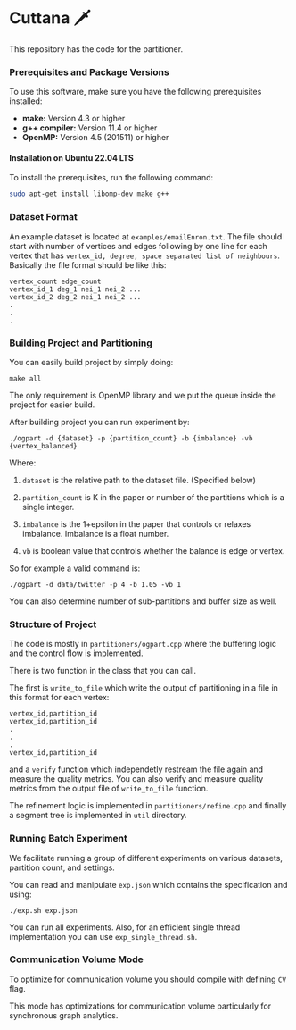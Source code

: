 # Cuttana 🗡

This repository has the code for the partitioner. 

### Prerequisites and Package Versions

To use this software, make sure you have the following prerequisites installed:

- **make:** Version 4.3 or higher
- **g++ compiler:** Version 11.4 or higher
- **OpenMP:** Version 4.5 (201511) or higher

#### Installation on Ubuntu 22.04 LTS
To install the prerequisites, run the following command:

```bash
sudo apt-get install libomp-dev make g++
```

### Dataset Format

An example dataset is located at `examples/emailEnron.txt`. The file should start with number of vertices and edges following by one line for each vertex that has `vertex_id, degree, space separated list of neighbours`. Basically the file format should be like this:

```
vertex_count edge_count
vertex_id_1 deg_1 nei_1 nei_2 ... 
vertex_id_2 deg_2 nei_1 nei_2 ... 
.
.
.
```

### Building Project and Partitioning

You can easily build project by simply doing:

```
make all
```

The only requirement is OpenMP library and we put the queue inside the project for easier build. 

After building project you can run experiment by:

```
./ogpart -d {dataset} -p {partition_count} -b {imbalance} -vb {vertex_balanced}
```

Where:
1. `dataset` is the relative path to the dataset file. (Specified below)

2. `partition_count` is K in the paper or number of the partitions which is a single integer. 
3. `imbalance` is the 1+epsilon in the paper that controls or relaxes imbalance. Imbalance is a float number. 
4. `vb` is boolean value that controls whether the balance is edge or vertex. 

So for example a valid command is:

```
./ogpart -d data/twitter -p 4 -b 1.05 -vb 1
```

You can also determine number of sub-partitions and buffer size as well. 

### Structure of Project

The code is mostly in `partitioners/ogpart.cpp` where the buffering logic and the control flow is implemented. 

There is two function in the class that you can call. 

The first is ```write_to_file``` which write the output of partitioning in a file in this format for each vertex:

```
vertex_id,partition_id
vertex_id,partition_id
.
.
.
vertex_id,partition_id
```

and a `verify` function which independetly restream the file again and measure the quality metrics. You can also verify and measure quality metrics from the output file of `write_to_file` function. 

The refinement logic is implemented in `partitioners/refine.cpp` and finally a segment tree is implemented in `util` directory. 

### Running Batch Experiment

We facilitate running a group of different experiments on various datasets, partition count, and settings. 

You can read and manipulate `exp.json` which contains the specification and using:

```
./exp.sh exp.json
```

You can run all experiments. 
Also, for an efficient single thread implementation you can use `exp_single_thread.sh`.
### Communication Volume Mode

To optimize for communication volume you should compile with defining `CV` flag. 

This mode has optimizations for communication volume particularly for synchronous graph analytics. 


